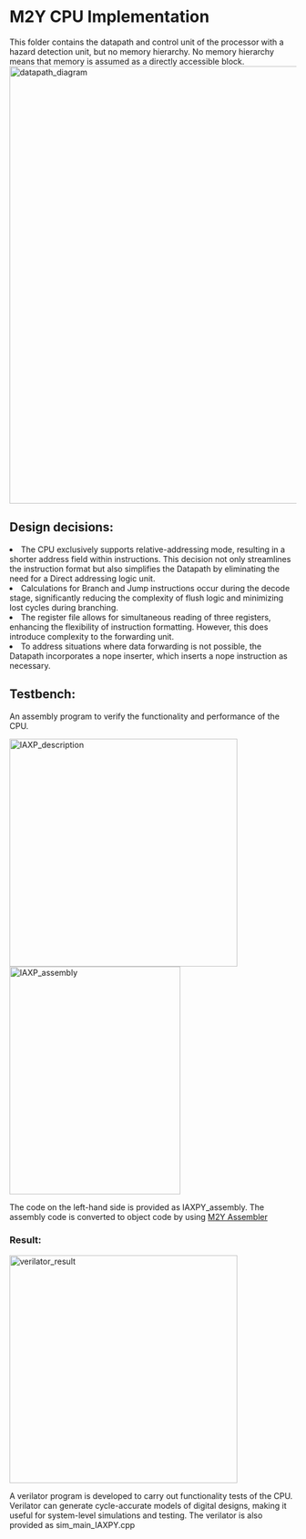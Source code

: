 # M2Y CPU Implementation
This folder contains the datapath and control unit of the processor with a hazard detection unit, but no memory hierarchy. No memory hierarchy means that memory is assumed as a directly accessible block.
<img width="768" alt="datapath_diagram" src="https://github.com/memreduman/Computer-Architecture/assets/60675917/c4c92737-8453-4259-8a3d-f46eabfcc28b">
## Design decisions:
<p align="justify">
<li>The CPU exclusively supports relative-addressing mode, resulting in a shorter address field within instructions. This decision not only streamlines the instruction format but also simplifies the Datapath by eliminating the need for a Direct addressing logic unit.</br></li>
<li>Calculations for Branch and Jump instructions occur during the decode stage, significantly reducing the complexity of flush logic and minimizing lost cycles during branching.</br></li>
<li>The register file allows for simultaneous reading of three registers, enhancing the flexibility of instruction formatting. However, this does introduce complexity to the forwarding unit.</br></li>
<li>To address situations where data forwarding is not possible, the Datapath incorporates a nope inserter, which inserts a nope instruction as necessary.</br></li>
</p>

<h2>Testbench:</h2>

An assembly program to verify the functionality and performance of the CPU.

<img width="400" alt="IAXP_description" src="https://github.com/memreduman/Computer-Architecture/assets/60675917/34ed474f-7ae4-4f3d-8361-101b29931935">
<img height = "400" width="300" alt="IAXP_assembly" src="https://github.com/memreduman/Computer-Architecture/assets/60675917/3d8edb4d-3caf-4f88-8ed4-43c4456fb3f8">

The code on the left-hand side is provided as IAXPY_assembly. The assembly code is converted to object code by using [M2Y Assembler](https://github.com/memreduman/Computer-Architecture/tree/main/M2Y_Assembler#m2y_assembler)
<h3>Result:</h3>
<img width="400" alt="verilator_result" src="https://github.com/memreduman/Computer-Architecture/assets/60675917/0fb0aaa2-e899-4933-adf2-5e5bdfcd4b7b">

A verilator program is developed to carry out functionality tests of the CPU. Verilator can generate cycle-accurate models of digital designs, making it useful for system-level simulations and testing. The verilator is also provided as sim_main_IAXPY.cpp
